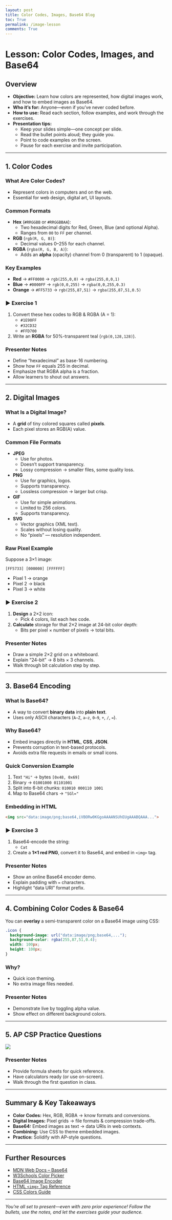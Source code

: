 ```yaml
---
layout: post
title: Color Codes, Images, Base64 Blog
toc: True
permalink: /image-lesson
comments: True
---
```


# Lesson: Color Codes, Images, and Base64

## Overview
- **Objective:** Learn how colors are represented, how digital images work, and how to embed images as Base64.
- **Who it’s for:** Anyone—even if you’ve never coded before.
- **How to use:** Read each section, follow examples, and work through the exercises.
- **Presentation tips:**
  - Keep your slides simple—one concept per slide.
  - Read the bullet points aloud; they guide you.
  - Point to code examples on the screen.
  - Pause for each exercise and invite participation.

---

## 1. Color Codes

### What Are Color Codes?
- Represent colors in computers and on the web.
- Essential for web design, digital art, UI layouts.

### Common Formats
- **Hex** (`#RRGGBB` or `#RRGGBBAA`):
  - Two hexadecimal digits for Red, Green, Blue (and optional Alpha).
  - Ranges from `00` to `FF` per channel.
- **RGB** (`rgb(R, G, B)`):
  - Decimal values 0–255 for each channel.
- **RGBA** (`rgba(R, G, B, A)`):
  - Adds an **alpha** (opacity) channel from 0 (transparent) to 1 (opaque).

### Key Examples
- **Red** → `#FF0000` → `rgb(255,0,0)` → `rgba(255,0,0,1)`
- **Blue** → `#0000FF` → `rgb(0,0,255)` → `rgba(0,0,255,0.3)`
- **Orange** → `#FF5733` → `rgb(255,87,51)` → `rgba(255,87,51,0.5)`

### ▶️ Exercise 1
1. Convert these hex codes to RGB & RGBA (A = 1):
   - `#1E90FF`
   - `#32CD32`
   - `#FFD700`
2. Write an **RGBA** for 50%-transparent teal (`rgb(0,128,128)`).

### Presenter Notes
- Define “hexadecimal” as base-16 numbering.
- Show how `FF` equals 255 in decimal.
- Emphasize that RGBA alpha is a fraction.
- Allow learners to shout out answers.

---

## 2. Digital Images

### What Is a Digital Image?
- A **grid** of tiny colored squares called **pixels**.
- Each pixel stores an RGB(A) value.

### Common File Formats
- **JPEG**
  - Use for photos.
  - Doesn’t support transparency.
  - Lossy compression → smaller files, some quality loss.
- **PNG**
  - Use for graphics, logos.
  - Supports transparency.
  - Lossless compression → larger but crisp.
- **GIF**
  - Use for simple animations.
  - Limited to 256 colors.
  - Supports transparency.
- **SVG**
  - Vector graphics (XML text).
  - Scales without losing quality.
  - No “pixels” — resolution independent.

### Raw Pixel Example
Suppose a 3×1 image:
```
[FF5733] [000000] [FFFFFF]
```
- Pixel 1 → orange
- Pixel 2 → black
- Pixel 3 → white

### ▶️ Exercise 2
1. **Design** a 2×2 icon:
   - Pick 4 colors, list each hex code.
2. **Calculate** storage for that 2×2 image at 24-bit color depth:
   - Bits per pixel × number of pixels → total bits.

### Presenter Notes
- Draw a simple 2×2 grid on a whiteboard.
- Explain “24-bit” → 8 bits × 3 channels.
- Walk through bit calculation step by step.

---

## 3. Base64 Encoding

### What Is Base64?
- A way to convert **binary data** into **plain text**.
- Uses only ASCII characters (`A–Z`, `a–z`, `0–9`, `+`, `/`, `=`).

### Why Base64?
- Embed images directly in **HTML**, **CSS**, **JSON**.
- Prevents corruption in text-based protocols.
- Avoids extra file requests in emails or small icons.

### Quick Conversion Example
1. Text `"Hi"` → bytes `[0x48, 0x69]`
2. Binary → `01001000 01101001`
3. Split into 6-bit chunks: `010010 000110 1001`
4. Map to Base64 chars → `"SGl="`

### Embedding in HTML
```html
<img src="data:image/png;base64,iVBORw0KGgoAAAANSUhEUgAAABQAAA...">
```

### ▶️ Exercise 3
1. Base64-encode the string:
   - `Cat`
2. Create a **1×1 red PNG**, convert it to Base64, and embed in `<img>` tag.

### Presenter Notes
- Show an online Base64 encoder demo.
- Explain padding with `=` characters.
- Highlight “data URI” format prefix.

---

## 4. Combining Color Codes & Base64

You can **overlay** a semi-transparent color on a Base64 image using CSS:
```css
.icon {
  background-image: url("data:image/png;base64,...");
  background-color: rgba(255,87,51,0.4);
  width: 100px;
  height: 100px;
}
```

### Why?
- Quick icon theming.
- No extra image files needed.

### Presenter Notes
- Demonstrate live by toggling alpha value.
- Show effect on different background colors.

---

## 5. AP CSP Practice Questions

<img src="{{site.baseurl}}/images/example-image-question.png">

### Presenter Notes
- Provide formula sheets for quick reference.
- Have calculators ready (or use on-screen).
- Walk through the first question in class.

---

## Summary & Key Takeaways

- **Color Codes:** Hex, RGB, RGBA → know formats and conversions.
- **Digital Images:** Pixel grids → file formats & compression trade-offs.
- **Base64:** Embed images as text → data URIs in web contexts.
- **Combining:** Use CSS to theme embedded images.
- **Practice:** Solidify with AP-style questions.

---

## Further Resources
- [MDN Web Docs – Base64](https://developer.mozilla.org/en-US/docs/Glossary/Base64)
- [W3Schools Color Picker](https://www.w3schools.com/colors/colors_picker.asp)
- [Base64 Image Encoder](https://www.base64-image.de/)
- [HTML `<img>` Tag Reference](https://developer.mozilla.org/en-US/docs/Web/HTML/Element/img)
- [CSS Colors Guide](https://developer.mozilla.org/en-US/docs/Web/CSS/color)

---

*You’re all set to present—even with zero prior experience! Follow the bullets, use the notes, and let the exercises guide your audience.*
